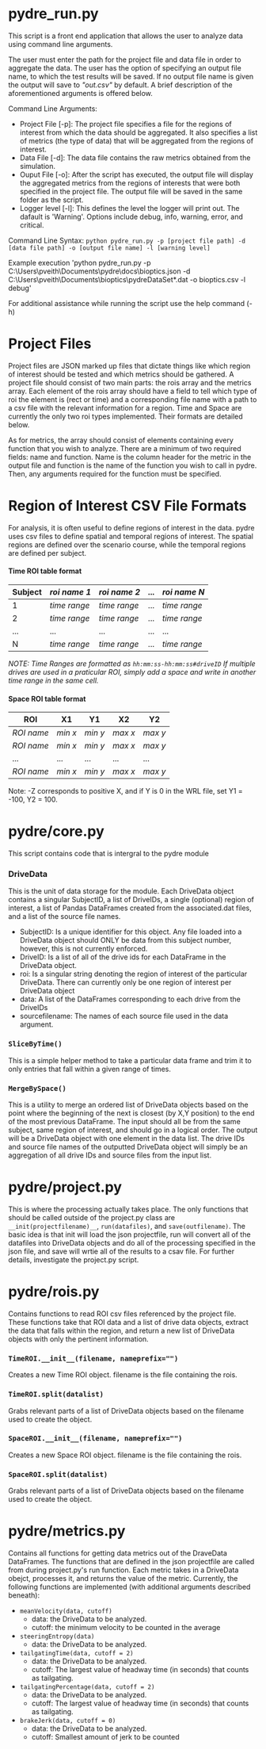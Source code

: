 # pydre_run.py

This script is a front end application that allows the user to analyze data using command line arguments.

The user must enter the path for the project file and data file in order to aggregate the data. The user has the option of specifying an output file name, to which the test results will be saved. If no output file name is given the output will save to _"out.csv"_ by default. A brief description of the aforementioned arguments is offered below.

Command Line Arguments:

  * Project File [-p]: The project file specifies a file for the regions of interest from which the data should be aggregated. It also specifies a list of metrics (the type of data) that will be aggregated from the regions of interest. 
  * Data File [-d]: The data file contains the raw metrics obtained from the simulation.
  * Ouput File [-o]: After the script has executed, the output file will display the aggregated metrics from the regions of interests that were both specified in the project file. The output file will be saved in the same folder as the script. 
  * Logger level [-l]: This defines the level the logger will print out. The dafault is 'Warning'. Options include debug, info, warning, error, and critical.
  
Command Line Syntax: `python pydre_run.py -p [project file path] -d [data file path] -o [output file name] -l [warning level]`

Example execution 'python pydre_run.py -p C:\Users\pveith\Documents\pydre\docs\bioptics.json -d C:\Users\pveith\Documents\bioptics\pydreDataSet\*.dat -o bioptics.csv -l debug'

For additional assistance while running the script use the help command (-h)

# Project Files

Project files are JSON marked up files that dictate things like which region of interest should be tested and which metrics should be gathered. A project file should consist of two main parts: the rois array and the metrics array. Each element of the rois array should have a field to tell which type of roi the element is (rect or time) and a corresponding file name with a path to a csv file with the relevant information for a region. Time and Space are currently the only two roi types implemented. Their formats are detailed below. 

As for metrics, the array should consist of elements containing every function that you wish to analyze. There are a minimum of two required fields: name and function. Name is the column header for the metric in the output file and function is the name of the function you wish to call in pydre. Then, any arguments required for the function must be specified. 
    

# Region of Interest CSV File Formats

For analysis, it is often useful to define regions of interest in the data.  pydre uses csv files to define spatial and temporal regions of interest.
The spatial regions are defined over the scenario course, while the temporal regions are defined per subject.

#### Time ROI table format

| Subject | _roi name 1_  | _roi name 2_  | ... | _roi name N_  |
|---------|-----------|-----------|-----|-----------|
| 1 | _time range_ | _time range_ | ... | _time range_ |
| 2 | _time range_ | _time range_ | ... | _time range_ |
| ...     | ...       | ...       | ... | ... |
| N | _time range_ | _time range_ | ... | _time range_ |

*_NOTE_: Time Ranges are formatted as `hh:mm:ss-hh:mm:ss#driveID` If multiple drives are used in a praticular ROI, simply add a space and write in another time range in the same cell.*

#### Space ROI table format

| ROI    | X1 | Y1 | X2 | Y2 |
|--------|----|----|----|----|
|_ROI name_|_min x_|_min y_|_max x_|_max y_|
|_ROI name_|_min x_|_min y_|_max x_|_max y_|
|...       |...    |...    |...    |...    |
|_ROI name_|_min x_|_min y_|_max x_|_max y_|
  
  Note: -Z corresponds to positive X, and if Y is 0 in the WRL file, set Y1 = -100, Y2 = 100.
  
# pydre/core.py

This script contains code that is intergral to the pydre module

### DriveData

This is the unit of data storage for the module. Each DriveData object contains a singular SubjectID, a list of DriveIDs, a single (optional) region of interest, a list of Pandas DataFrames created from the associated.dat files, and a list of the source file names. 

  - SubjectID: Is a unique identifier for this object. Any file loaded into a DriveData object should ONLY be data from this subject number, however, this is not currently enforced.
  - DriveID: Is a list of all of the drive ids for each DataFrame in the DriveData object.
  - roi: Is a singular string denoting the region of interest of the particular DriveData. There can currently only be one region of interest per DriveData object
  - data: A list of the DataFrames corresponding to each drive from the DriveIDs
  - sourcefilename: The names of each source file used in the data argument.
  
### `SliceByTime()`

This is a simple helper method to take a particular data frame and trim it to only entries that fall within a given range of times.

### `MergeBySpace()`

This is a utility to merge an ordered list of DriveData objects based on the point where the beginning of the next is closest (by X,Y position) to the end of the most previous DataFrame. The input should all be from the same subject, same region of interest, and should go in a logical order. The output will be a DriveData object with one element in the data list. The drive IDs and source file names of the outputted DriveData object will simply be an aggregation of all drive IDs and source files from the input list.

# pydre/project.py

This is where the processing actually takes place. The only functions that should be called outside of the project.py class are `__init(projectfilename)__`, `run(datafiles)`, and `save(outfilename)`. The basic idea is that init will load the json projectfile, run will convert all of the datafiles into DriveData objects and do all of the processing specified in the json file, and save will wrtie all of the results to a csav file. For further details, investigate the project.py script.

# pydre/rois.py

Contains functions to read ROI csv files referenced by the project file. These functions take that ROI data and a list of drive data objects, extract the data that falls within the region, and return a new list of DriveData objects with only the pertinent information.

### `TimeROI.__init__(filename, nameprefix="")`

Creates a new Time ROI object. filename is the file containing the rois.

### `TimeROI.split(datalist)`

Grabs relevant parts of a list of DriveData objects based on the filename used to create the object.

### `SpaceROI.__init__(filename, nameprefix="")`

Creates a new Space ROI object. filename is the file containing the rois.

### `SpaceROI.split(datalist)`

Grabs relevant parts of a list of DriveData objects based on the filename used to create the object.

# pydre/metrics.py

Contains all functions for getting data metrics out of the DraveData DataFrames. The functions that are defined in the json projectfile are called from during project.py's run function.  Each metric takes in a DriveData obejct, processes it, and returns the value of the metric. Currently, the following functions are implemented (with additional arguments described beneath):

  - `meanVelocity(data, cutoff)` 
    - data: the DriveData to be analyzed.
    - cutoff: the minimum velocity to be counted in the average
  - `steeringEntropy(data)`
    - data: the DriveData to be analyzed.
  - `tailgatingTime(data, cutoff = 2)`
    - data: the DriveData to be analyzed.
    - cutoff: The largest value of headway time (in seconds) that counts as tailgating.
  - `tailgatingPercentage(data, cutoff = 2)`
    - data: the DriveData to be analyzed.
    - cutoff: The largest value of headway time (in seconds) that counts as tailgating.
  - `brakeJerk(data, cutoff = 0)`
    - data: the DriveData to be analyzed.
    - cutoff: Smallest amount of jerk to be counted

